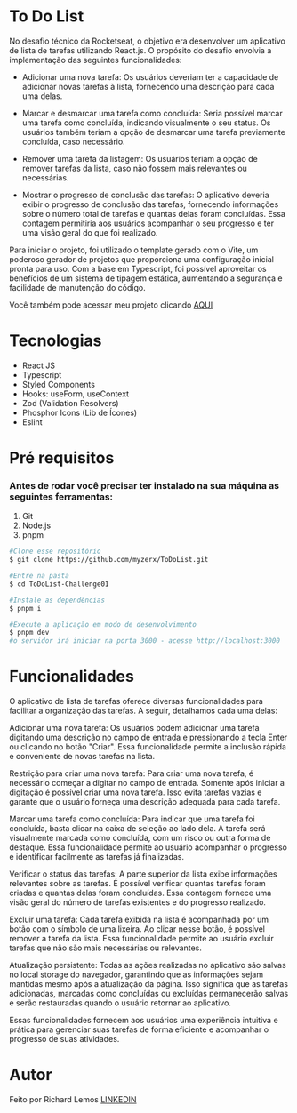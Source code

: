 # To Do List

No desafio técnico da Rocketseat, o objetivo era desenvolver um aplicativo de lista de tarefas utilizando React.js. O propósito do desafio envolvia a implementação das seguintes funcionalidades:

- Adicionar uma nova tarefa: Os usuários deveriam ter a capacidade de adicionar novas tarefas à lista, fornecendo uma descrição para cada uma delas.

- Marcar e desmarcar uma tarefa como concluída: Seria possível marcar uma tarefa como concluída, indicando visualmente o seu status. Os usuários também teriam a opção de desmarcar uma tarefa previamente concluída, caso necessário.

- Remover uma tarefa da listagem: Os usuários teriam a opção de remover tarefas da lista, caso não fossem mais relevantes ou necessárias.

- Mostrar o progresso de conclusão das tarefas: O aplicativo deveria exibir o progresso de conclusão das tarefas, fornecendo informações sobre o número total de tarefas e quantas delas foram concluídas. Essa contagem permitiria aos usuários acompanhar o seu progresso e ter uma visão geral do que foi realizado.

Para iniciar o projeto, foi utilizado o template gerado com o Vite, um poderoso gerador de projetos que proporciona uma configuração inicial pronta para uso. Com a base em Typescript, foi possível aproveitar os benefícios de um sistema de tipagem estática, aumentando a segurança e facilidade de manutenção do código.

Você também pode acessar meu projeto clicando [AQUI](https://to-do-list-qv7dv0fo8-myzerx.vercel.app/)



<h1 id='tech'>Tecnologias</h1>

- React JS
- Typescript
- Styled Components
- Hooks: useForm, useContext
- Zod (Validation Resolvers)
- Phosphor Icons (Lib de Ícones)
- Eslint


<h1 id='pre'>Pré requisitos </h1>

### Antes de rodar você precisar ter instalado na sua máquina as seguintes ferramentas:

1. Git
2. Node.js
3. pnpm

```bash
#Clone esse repositório
$ git clone https://github.com/myzerx/ToDoList.git

#Entre na pasta
$ cd ToDoList-Challenge01

#Instale as dependências 
$ pnpm i

#Execute a aplicação em modo de desenvolvimento
$ pnpm dev
#o servidor irá iniciar na porta 3000 - acesse http://localhost:3000

```
<h1 id='func'>Funcionalidades</h1>

O aplicativo de lista de tarefas oferece diversas funcionalidades para facilitar a organização das tarefas. A seguir, detalhamos cada uma delas:

Adicionar uma nova tarefa: Os usuários podem adicionar uma tarefa digitando uma descrição no campo de entrada e pressionando a tecla Enter ou clicando no botão "Criar". Essa funcionalidade permite a inclusão rápida e conveniente de novas tarefas na lista.

Restrição para criar uma nova tarefa: Para criar uma nova tarefa, é necessário começar a digitar no campo de entrada. Somente após iniciar a digitação é possível criar uma nova tarefa. Isso evita tarefas vazias e garante que o usuário forneça uma descrição adequada para cada tarefa.

Marcar uma tarefa como concluída: Para indicar que uma tarefa foi concluída, basta clicar na caixa de seleção ao lado dela. A tarefa será visualmente marcada como concluída, com um risco ou outra forma de destaque. Essa funcionalidade permite ao usuário acompanhar o progresso e identificar facilmente as tarefas já finalizadas.

Verificar o status das tarefas: A parte superior da lista exibe informações relevantes sobre as tarefas. É possível verificar quantas tarefas foram criadas e quantas delas foram concluídas. Essa contagem fornece uma visão geral do número de tarefas existentes e do progresso realizado.

Excluir uma tarefa: Cada tarefa exibida na lista é acompanhada por um botão com o símbolo de uma lixeira. Ao clicar nesse botão, é possível remover a tarefa da lista. Essa funcionalidade permite ao usuário excluir tarefas que não são mais necessárias ou relevantes.

Atualização persistente: Todas as ações realizadas no aplicativo são salvas no local storage do navegador, garantindo que as informações sejam mantidas mesmo após a atualização da página. Isso significa que as tarefas adicionadas, marcadas como concluídas ou excluídas permanecerão salvas e serão restauradas quando o usuário retornar ao aplicativo.

Essas funcionalidades fornecem aos usuários uma experiência intuitiva e prática para gerenciar suas tarefas de forma eficiente e acompanhar o progresso de suas atividades.


<h1 id='func'>Autor</h1>

Feito por Richard Lemos [LINKEDIN](https://www.linkedin.com/in/richardcassola/)
